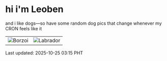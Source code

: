 # hi i'm Leoben

and i like dogs—so have some random dog pics that change whenever my CRON feels like it

|  |  |
|--------|----------|
| ![Borzoi](https://random-dog-vercel.vercel.app/api/random-borzoi?v=1761333311) | ![Labrador](https://random-dog-vercel.vercel.app/api/random-labrador?v=1761333311) |

Last updated: 2025-10-25 03:15 PHT
